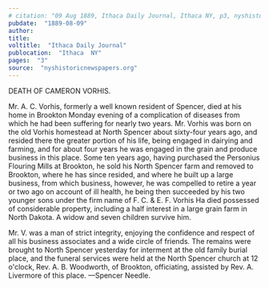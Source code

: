 ```yaml
---
# citation: "09 Aug 1889, Ithaca Daily Journal, Ithaca NY, p3, nyshistoricnewspapers.org."
pubdate:  "1889-08-09"
author: 
title: 
voltitle:  "Ithaca Daily Journal"
publocation:  "Ithaca  NY"
pages:  "3"
source:  "nyshistoricnewspapers.org"
---
```

DEATH OF CAMERON VORHIS. 

Mr. A. C. Vorhis, formerly a well known resident of Spencer, died at his home in Brookton Monday evening of a complication of diseases from which he had been suffering for nearly two years. Mr. Vorhis was born on the old Vorhis homestead at North Spencer about sixty-four years ago, and resided there the greater portion of his life, being engaged in dairying and farming, and for about four years he was engaged in the grain and produce business in this place. Some ten years ago, having purchased the Personius Flouring Mills at Brookton, he sold his North Spencer farm and removed to Brookton, where he has since resided, and where he built up a large business, from which business, however, he was compelled to retire a year or two ago on account of ill health, he being then succeeded by his two younger sons under the firm name of F. C. & E. F. Vorhis Ha died possessed of considerable property, including a half interest in a large grain farm in North Dakota. A widow and seven children survive him. 

Mr. V. was a man of strict integrity, enjoying the confidence and respect of all his business associates and a wide circle of friends. The remains were brought to North Spencer yesterday for interment at the old family burial place, and the funeral services were held at the North Spencer church at 12 o'clock, Rev. A. B. Woodworth, of Brookton, officiating, assisted by Rev. A. Livermore of this place. —Spencer Needle.

